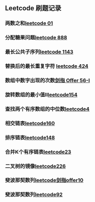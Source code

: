 ## Leetcode 刷题记录
### 两数之和[leetcode 01](https://leetcode-cn.com/problems/two-sum/)
### 分配糖果问题[leetcode 888](https://leetcode-cn.com/problems/fair-candy-swap/)
### 最长公共子序列[leetcode 1143](https://leetcode-cn.com/problems/longest-common-subsequence/)
### 替换后的最长重复字符 [leetcode 424](https://leetcode-cn.com/problems/longest-repeating-character-replacement/)
### 数组中数字出现的次数[剑指 Offer 56-I](https://leetcode-cn.com/problems/shu-zu-zhong-shu-zi-chu-xian-de-ci-shu-lcof/)
### 旋转数组的最小值II[leetcode154](https://leetcode-cn.com/problems/find-minimum-in-rotated-sorted-array-ii/)
### 查找两个有序数组的中位数[leetcode4](https://leetcode-cn.com/submissions/detail/143769492/)
### 相交链表[leetcode160](https://leetcode-cn.com/problems/intersection-of-two-linked-lists/)
### 排序链表[leetcode148](https://leetcode-cn.com/problems/sort-list/)
### 合并K个有序链表[leetcode23](https://leetcode-cn.com/problems/merge-k-sorted-lists/)
### 二叉树的镜像[leetcode226](https://leetcode-cn.com/problems/er-cha-shu-de-jing-xiang-lcof/)
### 斐波那契数列[leetcode剑指offer10](https://leetcode-cn.com/problems/fei-bo-na-qi-shu-lie-lcof/)
### 斐波那契数列[leetcode92](https://leetcode-cn.com/problems/reverse-linked-list-ii/)